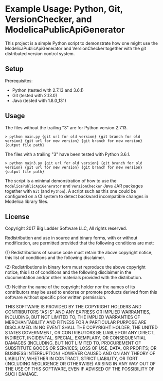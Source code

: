 # Example Usage: Python, Git, VersionChecker, and ModelicaPublicApiGenerator

This project is a simple Python script to demonstrate how one might use the
ModelicaPublicApiGenerator and VersionChecker together with the git distributed
version control system.

## Setup

Prerequisites:

- Python (tested with 2.7.13 and 3.6.1)
- Git (tested with 2.13.0)
- Java (tested with 1.8.0\_131)

## Usage

The files without the trailing "3" are for Python version 2.7.13.

    > python main.py {git url for old version} {git branch for old version} {git url for new version} {git branch for new version} {output file path}

The files with a trailing "3" have been tested with Python 3.6.1.

    > python main3.py {git url for old version} {git branch for old version} {git url for new version} {git branch for new version} {output file path}

The script is a minimal demonstration of how to use the
`ModelicaPublicApiGenerator` and `VersionChecker` Java JAR packages together
with `Git` (and `Python`). A script such as this one could be configured on a
CI system to detect backward incompatible changes in Modelica library files.

## License

Copyright 2017 Big Ladder Software LLC, All rights reserved.

Redistribution and use in source and binary forms, with or without
modification, are permitted provided that the following conditions are met:

(1) Redistributions of source code must retain the above copyright notice,
this list of conditions and the following disclaimer.

(2) Redistributions in binary form must reproduce the above copyright notice,
this list of conditions and the following disclaimer in the documentation
and/or other materials provided with the distribution.

(3) Neither the name of the copyright holder nor the names of its
contributors may be used to endorse or promote products derived from this
software without specific prior written permission. 

THIS SOFTWARE IS PROVIDED BY THE COPYRIGHT HOLDERS AND CONTRIBUTORS "AS IS"
AND ANY EXPRESS OR IMPLIED WARRANTIES, INCLUDING, BUT NOT LIMITED TO, THE
IMPLIED WARRANTIES OF MERCHANTABILITY AND FITNESS FOR A PARTICULAR PURPOSE
ARE DISCLAIMED. IN NO EVENT SHALL THE COPYRIGHT HOLDER, THE UNITED STATES
GOVERNMENT, OR CONTRIBUTORS BE LIABLE FOR ANY DIRECT, INDIRECT, INCIDENTAL,
SPECIAL, EXEMPLARY, OR CONSEQUENTIAL DAMAGES (INCLUDING, BUT NOT LIMITED TO,
PROCUREMENT OF SUBSTITUTE GOODS OR SERVICES; LOSS OF USE, DATA, OR PROFITS;
OR BUSINESS INTERRUPTION) HOWEVER CAUSED AND ON ANY THEORY OF LIABILITY,
WHETHER IN CONTRACT, STRICT LIABILITY, OR TORT (INCLUDING NEGLIGENCE OR
OTHERWISE) ARISING IN ANY WAY OUT OF THE USE OF THIS SOFTWARE, EVEN IF
ADVISED OF THE POSSIBILITY OF SUCH DAMAGE.
